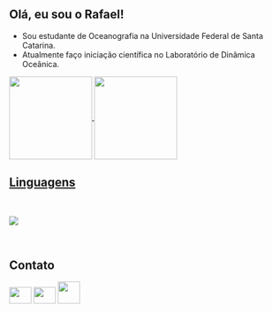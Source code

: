 ## Olá, eu sou o Rafael! 
- Sou estudante de Oceanografia na Universidade Federal de Santa Catarina.
- Atualmente faço iniciação científica no Laboratório de Dinâmica Oceânica.

<div>
  <a href="https://github.com/faelvulgo">
   <img align="center" src="https://github-readme-stats.vercel.app/api/top-langs/?username=faelvulgo&layout=compact&langs_count=16&theme=tokyonight" height="150"/>
   <img align="center" src="https://github-readme-stats.vercel.app/api?username=faelvulgo&show_icons=true&theme=tokyonight&include_all_commits=true&count_private=true&hide=issues" height="150"/>
</div>

## Linguagens
</br>
<p align="left">
  <a href="https://skillicons.dev">
    <img src="https://skillicons.dev/icons?i=py,r" />
  </a>
</p>
  
</br>

## Contato
<div> 
  <a href = "mailto: rafael.bittencourt.2002@gmail.com"><img src="https://cdn.svgporn.com/logos/google-gmail.svg" height="30" width="40" target="_blank"></a>
  <a href="www.linkedin.com/in/rafael-bittencourt-07b5a22b7" target="_blank"><img src="https://cdn.svgporn.com/logos/linkedin-icon.svg" height="30" width="40" target="_blank"></a>
  <a href="http://lattes.cnpq.br/2783683502858036" target="_blank"><img src="https://hc.unicamp.br/wp-content/uploads/2020/04/icon-lattes.png" height="40" width="40" target="_blank"></a>
 </br>
</br> 
</div>
